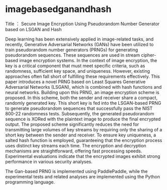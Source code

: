 # imagebasedganandhash


Title ： Secure Image Encryption Using Pseudorandom Number Generator based on LSGAN and Hash


Deep learning has been extensively applied in image-related tasks, and recently, Generative Adversarial Networks (GANs) have been utilized to train pseudorandom number generators (PRNGs) for generating pseudorandom sequences. These sequences are used in stream cipher-based image encryption systems. In the context of image encryption, the key is a critical component that must meet specific criteria, such as randomness, sufficient key space, and uniqueness. However, existing approaches often fall short of fulfilling these requirements effectively. This paper introduces a novel PRNG based on Least Squares Generative Adversarial Networks (LSGAN), which is combined with hash functions and neural networks. Building upon this PRNG, an image encryption scheme is proposed. In this scheme, both the sender and receiver share a compact, randomly generated key. This short key is fed into the LSGAN-based PRNG to generate pseudorandom sequences that successfully pass the NIST 800-22 randomness tests. Subsequently, the generated pseudorandom sequence is XORed with the plaintext image to produce the final encrypted output. The proposed scheme significantly reduces the need for transmitting large volumes of key streams by requiring only the sharing of a short key between the sender and receiver. To ensure key uniqueness, a salted hash function is employed, guaranteeing that the encryption process uses distinct key streams each time. The encryption and decryption mechanisms are straightforward, offering fast processing speeds. Experimental evaluations indicate that the encrypted images exhibit strong performance in various security analyses. 


The Gan-based PRNG is implemented using PaddlePaddle, while the experimental tests and related analyses are implemented using the Python programming language.

